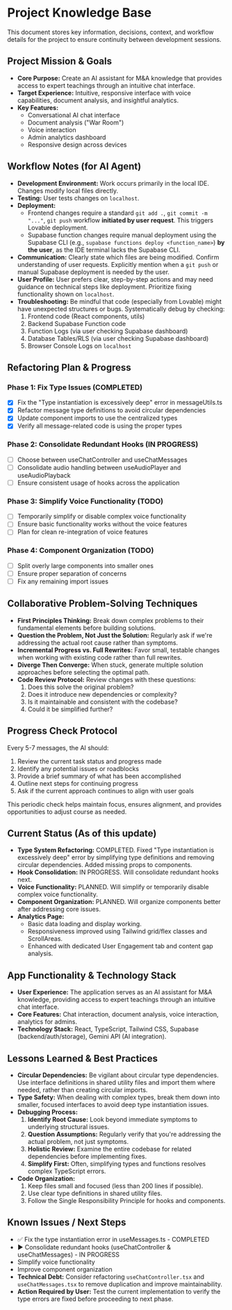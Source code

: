 
# Project Knowledge Base

This document stores key information, decisions, context, and workflow details for the project to ensure continuity between development sessions.

## Project Mission & Goals

* **Core Purpose:** Create an AI assistant for M&A knowledge that provides access to expert teachings through an intuitive chat interface.
* **Target Experience:** Intuitive, responsive interface with voice capabilities, document analysis, and insightful analytics.
* **Key Features:**
  * Conversational AI chat interface
  * Document analysis ("War Room")
  * Voice interaction
  * Admin analytics dashboard
  * Responsive design across devices

## Workflow Notes (for AI Agent)

*   **Development Environment:** Work occurs primarily in the local IDE. Changes modify local files directly.
*   **Testing:** User tests changes on `localhost`.
*   **Deployment:** 
    *   Frontend changes require a standard `git add .`, `git commit -m "..."`, `git push` workflow **initiated by user request**. This triggers Lovable deployment.
    *   Supabase function changes require manual deployment using the Supabase CLI (e.g., `supabase functions deploy <function_name>`) **by the user**, as the IDE terminal lacks the Supabase CLI.
*   **Communication:** Clearly state which files are being modified. Confirm understanding of user requests. Explicitly mention when a `git push` or manual Supabase deployment is needed by the user.
*   **User Profile:** User prefers clear, step-by-step actions and may need guidance on technical steps like deployment. Prioritize fixing functionality shown on `localhost`.
*   **Troubleshooting:** Be mindful that code (especially from Lovable) might have unexpected structures or bugs. Systematically debug by checking:
    1.  Frontend code (React components, utils)
    2.  Backend Supabase Function code
    3.  Function Logs (via user checking Supabase dashboard)
    4.  Database Tables/RLS (via user checking Supabase dashboard)
    5.  Browser Console Logs on `localhost`

## Refactoring Plan & Progress

### Phase 1: Fix Type Issues (COMPLETED)
- [x] Fix the "Type instantiation is excessively deep" error in messageUtils.ts
- [x] Refactor message type definitions to avoid circular dependencies
- [x] Update component imports to use the centralized types
- [x] Verify all message-related code is using the proper types

### Phase 2: Consolidate Redundant Hooks (IN PROGRESS)
- [ ] Choose between useChatController and useChatMessages 
- [ ] Consolidate audio handling between useAudioPlayer and useAudioPlayback
- [ ] Ensure consistent usage of hooks across the application

### Phase 3: Simplify Voice Functionality (TODO)
- [ ] Temporarily simplify or disable complex voice functionality
- [ ] Ensure basic functionality works without the voice features
- [ ] Plan for clean re-integration of voice features

### Phase 4: Component Organization (TODO)
- [ ] Split overly large components into smaller ones
- [ ] Ensure proper separation of concerns
- [ ] Fix any remaining import issues

## Collaborative Problem-Solving Techniques

* **First Principles Thinking:** Break down complex problems to their fundamental elements before building solutions.
* **Question the Problem, Not Just the Solution:** Regularly ask if we're addressing the actual root cause rather than symptoms.
* **Incremental Progress vs. Full Rewrites:** Favor small, testable changes when working with existing code rather than full rewrites.
* **Diverge Then Converge:** When stuck, generate multiple solution approaches before selecting the optimal path.
* **Code Review Protocol:** Review changes with these questions:
  1. Does this solve the original problem?
  2. Does it introduce new dependencies or complexity?
  3. Is it maintainable and consistent with the codebase?
  4. Could it be simplified further?

## Progress Check Protocol

Every 5-7 messages, the AI should:
1. Review the current task status and progress made
2. Identify any potential issues or roadblocks
3. Provide a brief summary of what has been accomplished
4. Outline next steps for continuing progress
5. Ask if the current approach continues to align with user goals

This periodic check helps maintain focus, ensures alignment, and provides opportunities to adjust course as needed.

## Current Status (As of this update)

*   **Type System Refactoring:** COMPLETED. Fixed "Type instantiation is excessively deep" error by simplifying type definitions and removing circular dependencies. Added missing props to components.
*   **Hook Consolidation:** IN PROGRESS. Will consolidate redundant hooks next.
*   **Voice Functionality:** PLANNED. Will simplify or temporarily disable complex voice functionality.
*   **Component Organization:** PLANNED. Will organize components better after addressing core issues.
*   **Analytics Page:** 
    *   Basic data loading and display working.
    *   Responsiveness improved using Tailwind grid/flex classes and ScrollAreas.
    *   Enhanced with dedicated User Engagement tab and content gap analysis.

## App Functionality & Technology Stack

*   **User Experience:** The application serves as an AI assistant for M&A knowledge, providing access to expert teachings through an intuitive chat interface.
*   **Core Features:** Chat interaction, document analysis, voice interaction, analytics for admins.
*   **Technology Stack:** React, TypeScript, Tailwind CSS, Supabase (backend/auth/storage), Gemini API (AI integration).

## Lessons Learned & Best Practices

*   **Circular Dependencies:** Be vigilant about circular type dependencies. Use interface definitions in shared utility files and import them where needed, rather than creating circular imports.
*   **Type Safety:** When dealing with complex types, break them down into smaller, focused interfaces to avoid deep type instantiation issues.
*   **Debugging Process:** 
    1. **Identify Root Cause:** Look beyond immediate symptoms to underlying structural issues.
    2. **Question Assumptions:** Regularly verify that you're addressing the actual problem, not just symptoms.
    3. **Holistic Review:** Examine the entire codebase for related dependencies before implementing fixes.
    4. **Simplify First:** Often, simplifying types and functions resolves complex TypeScript errors.
*   **Code Organization:** 
    1. Keep files small and focused (less than 200 lines if possible).
    2. Use clear type definitions in shared utility files.
    3. Follow the Single Responsibility Principle for hooks and components.

## Known Issues / Next Steps

*   ✅ Fix the type instantiation error in useMessages.ts - COMPLETED
*   ▶️ Consolidate redundant hooks (useChatController & useChatMessages) - IN PROGRESS
*   Simplify voice functionality
*   Improve component organization
*   **Technical Debt:** Consider refactoring `useChatController.tsx` and `useChatMessages.tsx` to remove duplication and improve maintainability.
*   **Action Required by User:** Test the current implementation to verify the type errors are fixed before proceeding to next phase.

